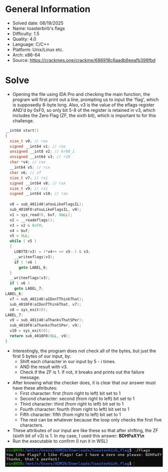 # General Information
- Solved date: 08/19/2025
- Name: toasterbirb's flags
- Difficulty: 1.5
- Quality: 4.0
- Language: C/C++
- Platform: Unix/Linux etc.
- Arch: x86-64
- Source: https://crackmes.one/crackme/686918c6aadb6eeafb398fbd
# Solve
- Opening the file using IDA Pro and checking the main function, the program will first print out a line, prompting us to input the 'flag', which is supposedly 8-byte long. Also, v3 is the value of the eflags register AND'd by 0xF0, so only bit 5-8 of the register is retained in v3, which includes the Zero Flag (ZF, the sixth bit), which is important to for this challenge. 
```cpp
__int64 start()
{
  size_t v0; // rax
  signed __int64 v1; // rax
  unsigned __int8 v2; // kr00_1
  unsigned __int64 v3; // r10
  char *v4; // rax
  __int64 v5; // rcx
  char v6; // zf
  size_t v7; // rsi
  signed __int64 v8; // rax
  size_t v9; // rsi
  signed __int64 v10; // rax

  v0 = sub_401140(aYouLikeFlagsIL);
  sub_4010F0(aYouLikeFlagsIL, v0);
  v1 = sys_read(0, buf, 8uLL);
  v2 = __readeflags();
  v3 = v2 & 0xF0;
  v4 = buf;
  v5 = 5LL;
  while ( v5 )
  {
    LOBYTE(v3) = (*v4++ << v5--) & v3;
    __writeeflags(v3);
    if ( !v6 )
      goto LABEL_6;
  }
  __writeeflags(v3);
  if ( v6 )
    goto LABEL_7;
LABEL_6:
  v7 = sub_401140(aIDonTThinkThat);
  sub_4010F0(aIDonTThinkThat, v7);
  v8 = sys_exit(0);
LABEL_7:
  v9 = sub_401140(aThanksThatSPer);
  sub_4010F0(aThanksThatSPer, v9);
  v10 = sys_exit(0);
  return sub_4010F0(0LL, v9);
}
```
- Interestingly, the program does not check all of the bytes, but just the first 5 bytes of our input, by:
    - Shift each character in our input by 5 - i times.
    - AND the result with v3.
    - Check if the ZF is 1. If not, it breaks and prints out the failure message.
- After knowing what the checker does, it is clear that our answer must have these attributes:
    - First character: first (from right to left) bit set to 1
    - Second character: second (from right to left) bit set to 1
    - Third character: third (from right to left) bit set to 1
    - Fourth character: fourth (from right to left) bit set to 1
    - Fifth character: fifth (from right to left) bit set to 1
    - The rest can be whatever because the loop only checks the first five characters.
- These attributes of our input are like these so that after shifting, the ZF (sixth bit of v3) is 1. In my case, I used this answer: **BDHPaXY\n**
- Run the executable to confirm (I run it in WSL)

<div style="margin: auto; display: flex; justify-content: center; align-items: center">
    <img 
        style="text-align: center; display: block; margin-left: auto; margin-right: auto"
        src="./Pictures/confirm.png"
        alt="Confirm answer">
    </img>
</div>